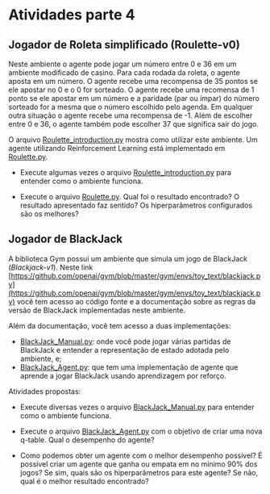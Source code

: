 # Atividades parte 4

## Jogador de Roleta simplificado (Roulette-v0)

Neste ambiente o agente pode jogar um número entre 0 e 36 em um ambiente modificado de casino.
Para cada rodada da roleta, o agente aposta em um número. O agente recebe uma recompensa de 35 pontos se ele apostar no 0 e o 0 for sorteado. O agente recebe uma recomensa de 1 ponto se ele apostar em um número e a paridade (par ou ímpar) do número sorteado for a mesma que o número escolhido pelo agenda. Em qualquer outra situação o agente recebe uma recompensa de -1. Além de escolher entre 0 e 36, o agente também pode escolher 37 que significa sair do jogo.

O arquivo [Roulette_introduction.py](./Roulette_introduction.py) mostra como utilizar este ambiente. Um agente utilizando Reinforcement Learning está implementado em [Roulette.py](Roulette.py).

* Execute algumas vezes o arquivo [Roulette_introduction.py](./Roulette_introduction.py) para entender como o ambiente funciona. 

* Execute o arquivo [Roulette.py](Roulette.py). Qual foi o resultado encontrado? O resultado apresentado faz sentido? Os hiperparâmetros configurados são os melhores? 

## Jogador de BlackJack

A biblioteca Gym possui um ambiente que simula um jogo de BlackJack (*Blackjack-v1*). Neste link [https://github.com/openai/gym/blob/master/gym/envs/toy_text/blackjack.py](https://github.com/openai/gym/blob/master/gym/envs/toy_text/blackjack.py) você tem acesso ao código fonte e a documentação sobre as regras da versão de BlackJack implementadas neste ambiente. 

Além da documentação, você tem acesso a duas implementações:

* [BlackJack_Manual.py](./BlackJack_Manual.py): onde você pode jogar várias partidas de BlackJack e entender a representação de estado adotada pelo ambiente, e;
* [BlackJack_Agent.py](./BlackJack_Agent.py): que tem uma implementação de agente que aprende a jogar BlackJack usando aprendizagem por reforço. 

Atividades propostas: 

* Execute diversas vezes o arquivo [BlackJack_Manual.py](./BlackJack_Manual.py) para entender como o ambiente funciona. 

* Execute o arquivo [BlackJack_Agent.py](./BlackJack_Agent.py) com o objetivo de criar uma nova q-table. Qual o desempenho do agente? 

* Como podemos obter um agente com o melhor desempenho possível? É possível criar um agente que ganha ou empata em no mínimo 90% dos jogos? Se sim, quais são os hiperparâmetros para este agente? Se não, qual é o melhor resultado encontrado? 